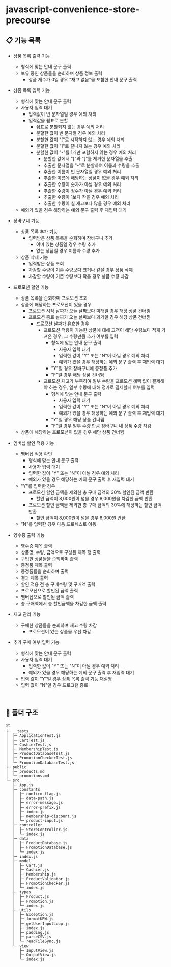 # javascript-convenience-store-precourse

## 📋 기능 목록

- 상품 목록 출력 기능
  - 형식에 맞는 안내 문구 출력
  - 보유 중인 상품들을 순회하며 상품 정보 출력
    - 상품 개수가 0일 경우 "재고 없음"을 포함한 안내 문구 출력

- 상품 목록 입력 기능
  - 형식에 맞는 안내 문구 출력
  - 사용자 입력 대기
    - 입력값이 빈 문자열일 경우 예외 처리
    - 입력값을 쉼표로 분할
      - 쉼표로 분할되지 않는 경우 예외 처리
      - 분할한 값이 빈 문자열 경우 예외 처리
      - 분할한 값이 "["로 시작하지 않는 경우 예외 처리
      - 분할한 값이 "]"로 끝나지 않는 경우 예외 처리
      - 분할한 값이 "-"를 1개만 포함하지 않는 경우 예외 처리
        - 분할한 값에서 "["와 "]"를 제거한 문자열을 추출
        - 추출한 문자열을 "-"로 분할하여 이름과 수량을 추출
        - 추출한 이름이 빈 문자열일 경우 예외 처리
        - 추출한 이름에 해당하는 상품이 없을 경우 예외 처리
        - 추출한 수량이 숫자가 아닐 경우 예외 처리
        - 추출한 수량이 정수가 아닐 경우 예외 처리
        - 추출한 수량이 1보다 작을 경우 예외 처리
        - 추출한 수량이 실 재고보다 많을 경우 예외 처리
  - 예외가 있을 경우 해당하는 예외 문구 출력 후 재입력 대기

- 장바구니 기능
  - 상품 목록 추가 기능
    - 입력받은 상품 목록을 순회하며 장바구니 추가
      - 이미 있는 상품일 경우 수량 추가
      - 없는 상품일 경우 이름과 수량 추가
  - 상품 삭제 기능
    - 입력받은 상품 조회
    - 차감할 수량이 기존 수량보다 크거나 같을 경우 상품 삭제
    - 차감할 수량이 기존 수량보다 작을 경우 상품 수량 차감

- 프로모션 할인 기능
  - 상품 목록을 순회하며 프로모션 조회
  - 상품에 해당하는 프로모션이 있을 경우
    - 프로모션 시작 날짜가 오늘 날짜보다 미래일 경우 해당 상품 건너뜀
    - 프로모션 종료 날짜가 오늘 날짜보다 과거일 경우 해당 상품 건너뜀
      - 프로모션 날짜가 유효한 경우
        - 프로모션 적용이 가능한 상품에 대해 고객이 해당 수량보다 적게 가져온 경우, 그 수량만큼 추가 여부를 입력
          - 형식에 맞는 안내 문구 출력
            - 사용자 입력 대기
            - 입력한 값이 "Y" 또는 "N"이 아닐 경우 예외 처리
            - 예외가 있을 경우 해당하는 예외 문구 출력 후 재입력 대기
          - "Y"일 경우 장바구니에 증정품 추가
          - "F"일 경우 해당 상품 건너뜀
        - 프로모션 재고가 부족하여 일부 수량을 프로모션 혜택 없이 결제해야 하는 경우, 일부 수량에 대해 정가로 결제할지 여부를 입력
          - 형식에 맞는 안내 문구 출력
            - 사용자 입력 대기
            - 입력한 값이 "Y" 또는 "N"이 아닐 경우 예외 처리
            - 예외가 있을 경우 해당하는 예외 문구 출력 후 재입력 대기
          - "Y"일 경우 해당 상품 건너뜀
          - "F"일 경우 일부 수량 만큼 장바구니 내 상품 수량 차감
  - 상품에 해당하는 프로모션이 없을 경우 해당 상품 건너뜀

- 멤버십 할인 적용 기능
  - 멤버십 적용 확인
    - 형식에 맞는 안내 문구 출력
    - 사용자 입력 대기
    - 입력한 값이 "Y" 또는 "N"이 아닐 경우 예외 처리
    - 예외가 있을 경우 해당하는 예외 문구 출력 후 재입력 대기
  - "Y"를 입력한 경우
    - 프로모션 할인 금액을 제외한 총 구매 금액의 30% 할인된 금액 반환
      - 할인 금액이 8,000원이 넘을 경우 8,000원을 차감한 금액 반환
    - 프로모션 할인 금액을 제외한 총 구매 금액의 30%에 해당하는 할인 금액 반환
      - 할인 금액이 8,000원이 넘을 경우 8,000원 반환
  - "N"를 입력한 경우 다음 프로세스로 이동

- 영수증 출력 기능
  - 영수증 제목 출력
  - 상품명, 수량, 금액으로 구성된 제목 행 출력
  - 구입한 상품들을 순회하며 출력
  - 증정품 제목 출력
  - 증정품들을 순회하며 출력
  - 결과 제목 출력
  - 할인 적용 전 총 구매수량 및 구매액 출력
  - 프로모션으로 할인된 금액 출력
  - 멤버십으로 할인된 금액 출력
  - 총 구매액에서 총 할인금액을 차감한 금액 출력

- 재고 관리 기능
  - 구매한 상품들을 순회하며 재고 수량 차감
    - 프로모션이 있는 상품을 우선 차감

- 추가 구매 여부 입력 기능
  - 형식에 맞는 안내 문구 출력
  - 사용자 입력 대기
    - 입력한 값이 "Y" 또는 "N"이 아닐 경우 예외 처리
    - 예외가 있을 경우 해당하는 예외 문구 출력 후 재입력 대기
  - 입력 값이 "Y"일 경우 상품 목록 출력 기능 재실행
  - 입력 값이 "N"일 경우 프로그램 종료

<br />

## 🌲 폴더 구조

```
📦
├─ __tests__
│  ├─ ApplicationTest.js
│  ├─ CartTest.js
│  ├─ CashierTest.js
│  ├─ MembershipTest.js
│  ├─ ProductDatabaseTest.js
│  ├─ PromotionCheckerTest.js
│  └─ PromotionDatabaseTest.js
├─ public
│  ├─ products.md
│  └─ promotions.md
└─ src
   ├─ App.js
   ├─ constants
   │  ├─ confirm-flag.js
   │  ├─ data-path.js
   │  ├─ error-message.js
   │  ├─ error-prefix.js
   │  ├─ index.js
   │  ├─ membership-discount.js
   │  └─ product-input.js
   ├─ controller
   │  ├─ StoreController.js
   │  └─ index.js
   ├─ data
   │  ├─ ProductDatabase.js
   │  ├─ PromotionDatabase.js
   │  └─ index.js
   ├─ index.js
   ├─ model
   │  ├─ Cart.js
   │  ├─ Cashier.js
   │  ├─ Membership.js
   │  ├─ ProductValidator.js
   │  ├─ PromotionChecker.js
   │  └─ index.js
   ├─ types
   │  ├─ Product.js
   │  ├─ Promotion.js
   │  └─ index.js
   ├─ utils
   │  ├─ Exception.js
   │  ├─ formatKRW.js
   │  ├─ getUserInputLoop.js
   │  ├─ index.js
   │  ├─ padding.js
   │  ├─ parseCSV.js
   │  └─ readFileSync.js
   └─ view
      ├─ InputView.js
      ├─ OutputView.js
      └─ index.js
```
